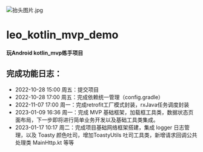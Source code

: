 ![抬头图片.jpg](https://upload-images.jianshu.io/upload_images/18880815-7c44537b972096e0.jpg?imageMogr2/auto-orient/strip%7CimageView2/2/w/1240)
# leo_kotlin_mvp_demo

#### 玩Android kotlin_mvp练手项目

## 完成功能日志：
- 2022-10-28 15:00 周五：提交项目                        
- 2022-10-28 17:00 周五：完成依赖统一管理（config.gradle）
- 2022-11-07 17:00 周一：完成retrofit工厂模式封装，rxJava任务调度封装
- 2023-01-09 16:36 周一：完成 MVP 基础框架，加载框工具类，数据状态页面布局，下一步即将进行简单业务开发以及基础工具类集成。
- 2023-01-17 10:17 周二：完成项目基础网络框架搭建，集成 logger 日志管理，以及 Toasty 颜色吐司，增加ToastyUtils 吐司工具类，新增请求回调公共处理类 MainHttp.kt 等等